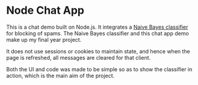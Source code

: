 # Node Chat App

This is a chat demo built on Node.js. It integrates a [Naive Bayes classifier](https://github.com/IkechukwuAKalu/node-naive-bayes) for blocking of spams. The Naive Bayes classifier and this chat app demo make up my final year project.

It does not use sessions or cookies to maintain state, and hence when the page is refreshed, all messages are cleared for that client.

Both the UI and code was made to be simple so as to show the classifier in action, which is the main aim of the project.